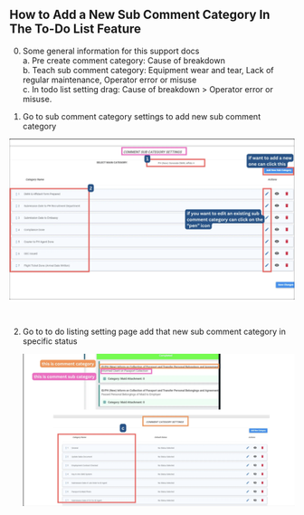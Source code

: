 ## How to Add a New Sub Comment Category In The To-Do List Feature

0. Some general information for this support docs<br>
    a. Pre create comment category: Cause of breakdown<br>
    b. Teach sub comment category: Equipment wear and tear, Lack of regular maintenance, Operator error or misuse<br>
    c. In todo list setting drag: Cause of breakdown > Operator error or misuse.<br>

1. Go to sub comment category settings to add new sub comment category<br>

  <p align="center">
       <img src="img/How_to_Add_a_New_Sub_Comment_Category_In_The_To_Do_List_Feature_Step_1.png" alt="How to Add a New Sub Comment Category In The To-Do List Feature Step 1">
    </p><br>

2. Go to to do listing setting page add that new sub comment category in specific status

   <p align="center">
       <img src="img/How_to_Add_a_New_Sub_Comment_Category_In_The_To_Do_List_Feature_Step_2.png" alt="How to Add a New Sub Comment Category In The To-Do List Feature Step 2">
    </p><br>
